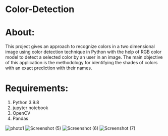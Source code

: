 # Color-Detection

# About:
This project gives an approach to recognize colors in a two dimensional image using color detection technique in Python with the help of RGB color model to detect a selected color by an user in an image. The main objective of this application is the methodology for identifying the shades of colors with an exact prediction with their names.  

# Requirements:
1. Python 3.9.8
2. jupyter notebook
3. OpenCV
4. Pandas

![photo1](https://user-images.githubusercontent.com/87978980/143394480-ccdfd6fb-bc34-4166-a1a0-ae87ed32513f.jpeg)
![Screenshot (5)](https://user-images.githubusercontent.com/87978980/143394663-d096ba82-a054-4935-be1b-fcd1f8d8c4e4.png)
![Screenshot (6)](https://user-images.githubusercontent.com/87978980/143394687-de2eb271-a425-4f7a-9b91-dc2032caac2f.png)
![Screenshot (7)](https://user-images.githubusercontent.com/87978980/143394711-1f9159b9-1450-4ba9-8190-dde14691267d.png)
